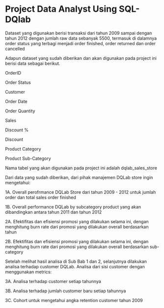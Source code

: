 # Project Data Analyst Using SQL-DQlab
Dataset yang digunakan berisi transaksi dari tahun 2009 sampai dengan tahun 2012 dengan jumlah raw data sebanyak 5500, termasuk di dalamnya order status yang terbagi menjadi order finished, order returned dan order cancelled

Adapun dataset yang sudah diberikan dan akan digunakan pada project ini berisi data sebagai berikut.

OrderID

Order Status

Customer

Order Date

Order Quantity

Sales

Discount %

Discount

Product Category

Product Sub-Category

Nama tabel yang akan digunakan pada project ini adalah dqlab_sales_store


Dari data yang sudah diberikan, dari pihak manajemen DQLab store ingin mengetahui:

1A. Overall perofrmance DQLab Store dari tahun 2009 - 2012 untuk jumlah order dan total sales order finished

1B. Overall performance DQLab by subcategory product yang akan dibandingkan antara tahun 2011 dan tahun 2012

2A. Efektifitas dan efisiensi promosi yang dilakukan selama ini, dengan menghitung burn rate dari promosi yang dilakukan overall berdasarkan tahun

2B. Efektifitas dan efisiensi promosi yang dilakukan selama ini, dengan menghitung burn rate dari promosi yang dilakukan overall berdasarkan sub-category

Setelah melihat hasil analisa di Sub Bab 1 dan 2, selanjutnya dilakukan analisa terhadap customer DQLab. Analisa dari sisi customer dengan menggunakan metrics:

3A. Analisa terhadap customer setiap tahunnya

3B. Analisa terhadap jumlah customer baru setiap tahunnya

3C. Cohort untuk mengetahui angka retention customer tahun 2009

